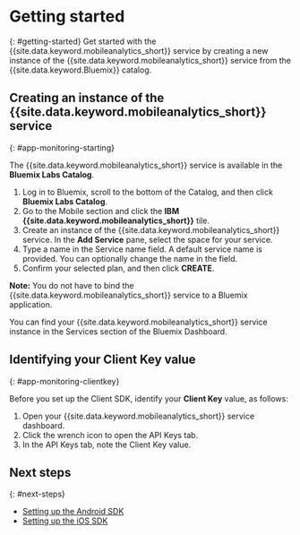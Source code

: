 # Getting started
{: #getting-started}
Get started with the {{site.data.keyword.mobileanalytics_short}} service by creating a new instance of the {{site.data.keyword.mobileanalytics_short}} service from the {{site.data.keyword.Bluemix}} catalog.

## Creating an instance of the {{site.data.keyword.mobileanalytics_short}} service
{: #app-monitoring-starting}

The {{site.data.keyword.mobileanalytics_short}} service is available in the **Bluemix Labs Catalog**.
1. Log in to Bluemix, scroll to the bottom of the Catalog, and then click **Bluemix Labs Catalog**.
2. Go to the Mobile section and click the **IBM {{site.data.keyword.mobileanalytics_short}}** tile.
3. Create an instance of the {{site.data.keyword.mobileanalytics_short}} service. In the **Add Service** pane, select the space for your service.
4. Type a name in the Service name field. A default service name is provided. You can optionally change the name in the field.
5. Confirm your selected plan, and then click **CREATE**.

**Note:** You do not have to bind the {{site.data.keyword.mobileanalytics_short}} service to a Bluemix application.

You can find your {{site.data.keyword.mobileanalytics_short}} service instance in the Services section of the Bluemix Dashboard.

## Identifying your Client Key value
{: #app-monitoring-clientkey}

Before you set up the Client SDK, identify your **Client Key** value, as follows:
1. Open your {{site.data.keyword.mobileanalytics_short}} service dashboard.
2. Click the wrench icon to open the API Keys tab.
3. In the API Keys tab, note the Client Key value.<!--, which is necessary when setting up the Client SDK.-->

## Next steps
{: #next-steps}
* [Setting up the Android SDK](getting-started-android.html)
* [Setting up the iOS SDK](getting-started-ios.html)
<!--* [Enabling, configuring and using Logger](app-monitoring-logger.html)-->
<!--* [Gathering usage analytics](app-monitoring-gathering-analytics.html)-->
